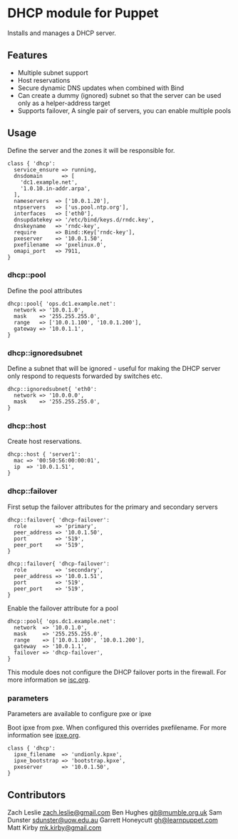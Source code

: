 # DHCP module for Puppet
Installs and manages a DHCP server.

## Features
* Multiple subnet support
* Host reservations
* Secure dynamic DNS updates when combined with Bind
* Can create a dummy (ignored) subnet so that the server can be used only as a helper-address target
* Supports failover, A single pair of servers, you can enable multiple pools 

## Usage
Define the server and the zones it will be responsible for.

    class { 'dhcp':
      service_ensure => running,
      dnsdomain      => [
        'dc1.example.net',
        '1.0.10.in-addr.arpa',
      ],
      nameservers  => ['10.0.1.20'],
      ntpservers   => ['us.pool.ntp.org'],
      interfaces   => ['eth0'],
      dnsupdatekey => '/etc/bind/keys.d/rndc.key',
      dnskeyname   => 'rndc-key',
      require      => Bind::Key['rndc-key'],
      pxeserver    => '10.0.1.50',
      pxefilename  => 'pxelinux.0',
      omapi_port   => 7911,
    }

### dhcp::pool
Define the pool attributes

    dhcp::pool{ 'ops.dc1.example.net':
      network => '10.0.1.0',
      mask    => '255.255.255.0',
      range   => ['10.0.1.100', '10.0.1.200'],
      gateway => '10.0.1.1',
    }


### dhcp::ignoredsubnet
Define a subnet that will be ignored - useful for making the DHCP server only respond to
requests forwarded by switches etc.

    dhcp::ignoredsubnet{ 'eth0':
      network => '10.0.0.0',
      mask    => '255.255.255.0',
    }


### dhcp::host
Create host reservations.

    dhcp::host { 'server1':
      mac => '00:50:56:00:00:01',
      ip  => '10.0.1.51',
    }

### dhcp::failover
First setup the failover attributes for the primary and secondary servers

    dhcp::failover{ 'dhcp-failover':
      role         => 'primary',
      peer_address => '10.0.1.50',
      port         => '519',
      peer_port    => '519',
    }

    dhcp::failover{ 'dhcp-failover':
      role         => 'secondary',
      peer_address => '10.0.1.51',
      port         => '519',
      peer_port    => '519',
    }


Enable the failover attribute for a pool        

    dhcp::pool{ 'ops.dc1.example.net':
      network  => '10.0.1.0',
      mask     => '255.255.255.0',
      range    => ['10.0.1.100', '10.0.1.200'],
      gateway  => '10.0.1.1',
      failover => 'dhcp-failover',
    }

This module does not configure the DHCP failover ports in the firewall.
For more information se [isc.org](https://kb.isc.org/article/AA-00502/0/A-Basic-Guide-to-Configuring-DHCP-Failover.html).

### parameters
Parameters are available to configure pxe or ipxe

Boot ipxe from pxe. When configured this overrides pxefilename.
For more information see [ipxe.org](http://ipxe.org/howto/chainloading).

    class { 'dhcp':
      ipxe_filename  => 'undionly.kpxe',
      ipxe_bootstrap => 'bootstrap.kpxe',
      pxeserver      => '10.0.1.50',
    }


## Contributors
Zach Leslie <zach.leslie@gmail.com>
Ben Hughes <git@mumble.org.uk>
Sam Dunster <sdunster@uow.edu.au>
Garrett Honeycutt <gh@learnpuppet.com>
Matt Kirby <mk.kirby@gmail.com>
